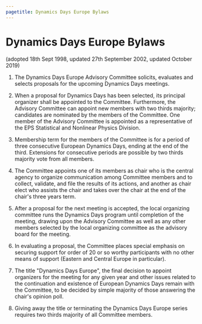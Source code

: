 ```yaml
---
pagetitle: Dynamics Days Europe Bylaws
---
```


Dynamics Days Europe Bylaws
===========================

(adopted 18th Sept 1998, updated 27th September 2002, updated October 2019)

1. The Dynamics Days Europe Advisory Committee solicits, evaluates and selects proposals for the upcoming Dynamics Days meetings.

2. When a proposal for Dynamics Days has been selected, its principal organizer shall be appointed to the Committee. Furthermore, the Advisory Committee can appoint new members with two thirds majority; candidates are nominated by the members of the Committee. One member of the Advisory Committee is appointed as a representative of the EPS Statistical and Nonlinear Physics Division.

3. Membership term for the members of the Committee is for a period of three consecutive European Dynamics Days, ending at the end of the third. Extensions for consecutive periods are possible by two thirds majority vote from all members.

4. The Committee appoints one of its members as chair who is the central agency to organize communication among Committee members and to collect, validate, and file the results of its actions, and another as chair elect who assists the chair and takes over the chair at the end of the chair's three years term.

5. After a proposal for the next meeting is accepted, the local organizing committee runs the Dynamics Days program until completion of the meeting, drawing upon the Advisory Committee as well as any other members selected by the local organizing committee as the advisory board for the meeting.

6. In evaluating a proposal, the Committee places special emphasis on securing support for order of 20 or so worthy participants with no other means of support (Eastern and Central Europe in particular).

7. The title "Dynamics Days Europe", the final decision to appoint organizers for the meeting for any given year and other issues related to the continuation and existence of European Dynamics Days remain with the Committee, to be decided by simple majority of those answering the chair's opinion poll.

8. Giving away the title or terminating the Dynamics Days Europe series requires two thirds majority of all Committee members.

